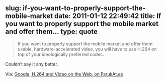 slug: if-you-want-to-properly-support-the-mobile-market
date: 2011-01-12 22:49:42
title: If you want to properly support the mobile market and offer them...
type: quote
---

> If you want to properly support the mobile market and offer them usable, hardware-accelerated video, you will have to use H.264 on top of your ideologically preferred codec.

Couldn’t say it any better.

 Via: [Google, H.264 and Video on the Web, on FarukAt.es](http://farukat.es/journal/2011/01/488-google-h264-and-video-web)
